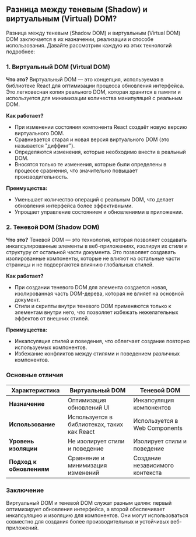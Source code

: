 ## Разница между теневым (Shadow) и виртуальным (Virtual) DOM?

Разница между теневым (Shadow DOM) и виртуальным (Virtual DOM) DOM заключается в их назначении, реализации и способе использования. Давайте рассмотрим каждую из этих технологий подробнее:

### 1. **Виртуальный DOM (Virtual DOM)**

**Что это?**
Виртуальный DOM — это концепция, используемая в библиотеке React для оптимизации процесса обновления интерфейса. Это легковесная копия реального DOM, которая хранится в памяти и используется для минимизации количества манипуляций с реальным DOM.

**Как работает?**
- При изменении состояния компонента React создаёт новую версию виртуального DOM.
- Сравнивается старая и новая версия виртуального DOM (это называется "диффинг").
- Определяются изменения, которые необходимо внести в реальный DOM.
- Вносятся только те изменения, которые были определены в процессе сравнения, что значительно повышает производительность.

**Преимущества:**
- Уменьшает количество операций с реальным DOM, что делает обновления интерфейса более эффективными.
- Упрощает управление состоянием и обновлениями в приложении.

### 2. **Теневой DOM (Shadow DOM)**

**Что это?**
Теневой DOM — это технология, которая позволяет создавать инкапсулированные элементы в веб-приложениях, изолируя их стили и структуру от остальной части документа. Это позволяет создавать изолированные компоненты, которые не влияют на остальные части страницы и не подвергаются влиянию глобальных стилей.

**Как работает?**
- При создании теневого DOM для элемента создается новая, изолированная часть DOM-дерева, которая не влияет на основной документ.
- Стили и скрипты внутри теневого DOM применяются только к элементам внутри него, что позволяет избежать нежелательных эффектов от внешних стилей.

**Преимущества:**
- Инкапсуляция стилей и поведения, что облегчает создание повторно используемых компонентов.
- Избежание конфликтов между стилями и поведением различных компонентов.

### Основные отличия

| Характеристика               | Виртуальный DOM                     | Теневой DOM                          |
|------------------------------|-------------------------------------|--------------------------------------|
| **Назначение**               | Оптимизация обновлений UI           | Инкапсуляция компонентов             |
| **Использование**            | Используется в библиотеках, таких как React | Используется в Web Components       |
| **Уровень изоляции**        | Не изолирует стили и поведение      | Изолирует стили и поведение          |
| **Подход к обновлениям**     | Сравнение и минимизация изменений    | Создание независимого контекста      |

### Заключение
Виртуальный DOM и теневой DOM служат разным целям: первый оптимизирует обновления интерфейса, а второй обеспечивает инкапсуляцию и изоляцию для компонентов. Они могут использоваться совместно для создания более производительных и устойчивых веб-приложений.